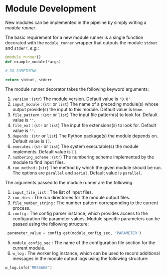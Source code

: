 # Module Development

New modules can be implemented in the pipeline by simply writing a *module runner*.

The basic requirement for a new module runner is a single function decorated with the `module_runner` wrapper that outputs the module `stdout` and `stderr`. *e.g.*:

```python
@module_runner()
def example_module(*args)

# DO SOMETHING

return stdout, stderr
```

The module runner decorator takes the following keyword arguments:

1. `version` : (`str`) The module version. Default value is `'0.0'`.
2. `input_module` :  (`str` or `list`) The name of a preceding module(s) whose output provide(s) the input to this module. Default value is `None`.
3. `file_pattern` : (`str` or `list`) The input file pattern(s) to look for. Default value is `''`.
4. `file_ext` : (`str` or `list`) The input file extensions(s) to look for. Default value is `''`.
5. `depends` : (`str` or `list`) The Python package(s) the module depends on. Default value is `[]`.
6. `executes` : (`str` or `list`) The system executable(s) the module implements. Default value is `[]`.
7. `numbering_scheme` : (`str`) The numbering scheme implemented by the module to find input files.
9. `run_method` : (`str`) The method by which the given module should be run. The options are `parallel` and `serial`. Default value is `parallel`.

The arguments passed to the module runner are the following:

1. `input_file_list` : The list of input files.
2. `run_dirs` : The run directories for the module output files.
3. `file_number_string` : The number pattern corresponding to the current process.
4. `config` : The config parser instance, which provides access to the configuration file parameter values. Module specific parameters can be passed using the following structure:

```python
 parameter_value = config.get(module_config_sec, 'PARAMETER')
```

5. `module_config_sec` : The name of the configuration file section for the current module.
6. `w_log` : The worker log instance, which can be used to record additional messages in the module output logs using the following structure:

```python
w_log.info('MESSAGE')
```
